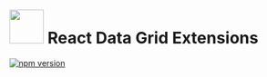 # <img src='https://vsmobile.gallerycdn.vsassets.io/extensions/vsmobile/vscode-react-native/0.3.2/1491337106561/Microsoft.VisualStudio.Services.Icons.Small' height='60'> React Data Grid Extensions

[![npm version](https://badge.fury.io/js/react-data-grid-extensions.svg)](https://badge.fury.io/js/react-data-grid-extensions)
